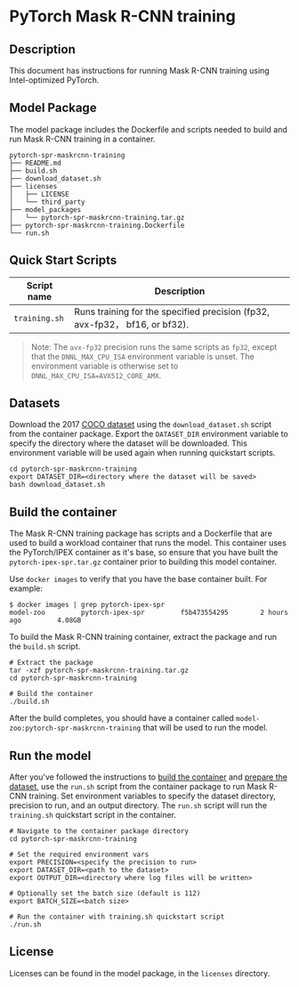 <!--- 0. Title -->
# PyTorch Mask R-CNN training

<!-- 10. Description -->
## Description

This document has instructions for running Mask R-CNN training using
Intel-optimized PyTorch.

## Model Package

The model package includes the Dockerfile and scripts needed to build and
run Mask R-CNN training in a container.
```
pytorch-spr-maskrcnn-training
├── README.md
├── build.sh
├── download_dataset.sh
├── licenses
│   ├── LICENSE
│   └── third_party
├── model_packages
│   └── pytorch-spr-maskrcnn-training.tar.gz
├── pytorch-spr-maskrcnn-training.Dockerfile
└── run.sh
```

<!--- 40. Quick Start Scripts -->
## Quick Start Scripts

| Script name | Description |
|-------------|-------------|
| `training.sh` | Runs training for the specified precision (fp32, avx-fp32， bf16, or bf32). |

> Note: The `avx-fp32` precision runs the same scripts as `fp32`, except that the
> `DNNL_MAX_CPU_ISA` environment variable is unset. The environment variable is
> otherwise set to `DNNL_MAX_CPU_ISA=AVX512_CORE_AMX`.

## Datasets

Download the 2017 [COCO dataset](https://cocodataset.org) using the `download_dataset.sh` script
from the container package.
Export the `DATASET_DIR` environment variable to specify the directory where the dataset
will be downloaded. This environment variable will be used again when running quickstart scripts.
```
cd pytorch-spr-maskrcnn-training
export DATASET_DIR=<directory where the dataset will be saved>
bash download_dataset.sh
```

## Build the container

The Mask R-CNN training package has scripts and a Dockerfile that are
used to build a workload container that runs the model. This container
uses the PyTorch/IPEX container as it's base, so ensure that you have built
the `pytorch-ipex-spr.tar.gz` container prior to building this model container.

Use `docker images` to verify that you have the base container built. For example:
```
$ docker images | grep pytorch-ipex-spr
model-zoo         pytorch-ipex-spr         f5b473554295        2 hours ago         4.08GB
```

To build the Mask R-CNN training container, extract the package and
run the `build.sh` script.
```
# Extract the package
tar -xzf pytorch-spr-maskrcnn-training.tar.gz
cd pytorch-spr-maskrcnn-training

# Build the container
./build.sh
```

After the build completes, you should have a container called
`model-zoo:pytorch-spr-maskrcnn-training` that will be used to run the model.

## Run the model

After you've followed the instructions to [build the container](#build-the-container)
and [prepare the dataset](#datasets), use the `run.sh` script from the container package
to run Mask R-CNN training. Set environment variables to specify the dataset directory,
precision to run, and an output directory. The `run.sh` script will run the
`training.sh` quickstart script in the container.
```
# Navigate to the container package directory
cd pytorch-spr-maskrcnn-training

# Set the required environment vars
export PRECISION=<specify the precision to run>
export DATASET_DIR=<path to the dataset>
export OUTPUT_DIR=<directory where log files will be written>

# Optionally set the batch size (default is 112)
export BATCH_SIZE=<batch size>

# Run the container with training.sh quickstart script
./run.sh
```

<!--- 80. License -->
## License

Licenses can be found in the model package, in the `licenses` directory.

